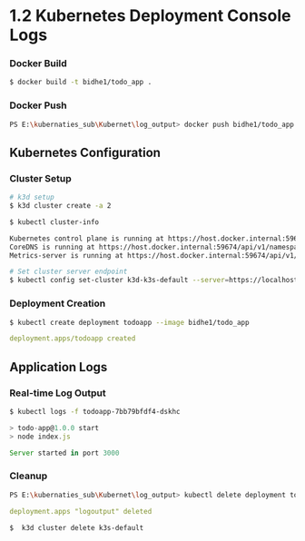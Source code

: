 # 1.2 Kubernetes Deployment Console Logs

### Docker Build

```bash
$ docker build -t bidhe1/todo_app .
```

### Docker Push

```bash
PS E:\kubernaties_sub\Kubernet\log_output> docker push bidhe1/todo_app
```

## Kubernetes Configuration

### Cluster Setup

```bash
# k3d setup
$ k3d cluster create -a 2
```

```bash
$ kubectl cluster-info

Kubernetes control plane is running at https://host.docker.internal:59674
CoreDNS is running at https://host.docker.internal:59674/api/v1/namespaces/kube-system/services/kube-dns:dns/proxy
Metrics-server is running at https://host.docker.internal:59674/api/v1/namespaces/kube-system/services/https:metrics-server:https/proxy
```

```bash
# Set cluster server endpoint
$ kubectl config set-cluster k3d-k3s-default --server=https://localhost:59674
```

### Deployment Creation

```bash
$ kubectl create deployment todoapp --image bidhe1/todo_app
```

```yaml
deployment.apps/todoapp created
```

## Application Logs

### Real-time Log Output

```bash
$ kubectl logs -f todoapp-7bb79bfdf4-dskhc
```

```javascript
> todo-app@1.0.0 start
> node index.js

Server started in port 3000
```

### Cleanup

```bash
PS E:\kubernaties_sub\Kubernet\log_output> kubectl delete deployment todoapp
```

```yaml
deployment.apps "logoutput" deleted
```

```bash
$  k3d cluster delete k3s-default
```
